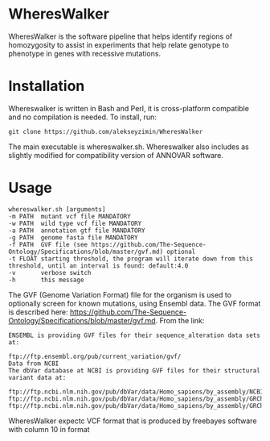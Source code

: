 # WheresWalker
WheresWalker is the software pipeline that helps identify regions of homozygosity to assist in experiments that help relate genotype to phenotype in genes with recessive mutations.

# Installation
Whereswalker is written in Bash and Perl, it is cross-platform compatible and no compilation is needed.  To install, run:
```
git clone https://github.com/alekseyzimin/WheresWalker
```
The main executable is whereswalker.sh. Whereswalker also includes as slightly modified for compatibility version of ANNOVAR software.

# Usage
```
whereswalker.sh [arguments]
-m PATH  mutant vcf file MANDATORY
-w PATH  wild type vcf file MANDATORY
-a PATH  annotation gtf file MANDATORY
-g PATH  genome fasta file MANDATORY
-f PATH  GVF file (see https://github.com/The-Sequence-Ontology/Specifications/blob/master/gvf.md) optional
-t FLOAT starting threshold, the program will iterate down from this threshold, until an interval is found: default:4.0
-v       verbose switch
-h       this message
```
The GVF (Genome Variation Format) file for the organism is used to optionally screen for known mutations, using Ensembl data.  The GVF format is described here: https://github.com/The-Sequence-Ontology/Specifications/blob/master/gvf.md. From the link:
```
ENSEMBL is providing GVF files for their sequence_alteration data sets at:

ftp://ftp.ensembl.org/pub/current_variation/gvf/
Data from NCBI
The dbVar database at NCBI is providing GVF files for their structural variant data at:

ftp://ftp.ncbi.nlm.nih.gov/pub/dbVar/data/Homo_sapiens/by_assembly/NCBI36/gvf/
ftp://ftp.ncbi.nlm.nih.gov/pub/dbVar/data/Homo_sapiens/by_assembly/GRCh37/gvf/
ftp://ftp.ncbi.nlm.nih.gov/pub/dbVar/data/Homo_sapiens/by_assembly/GRCh38/gvf/
```
WheresWalker expectc VCF format that is produced by freebayes software with column 10 in format 
